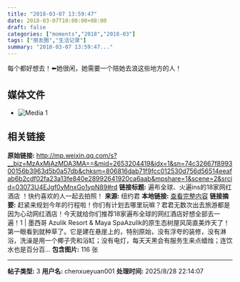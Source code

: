 ```yaml
---
title: "2018-03-07 13:59:47"
date: 2018-03-07T10:00:00+08:00
draft: false
categories: ["moments","2018","2018-03"]
tags: ["朋友圈","生活记录"]
summary: "2018-03-07 13:59:47..."
---
```


每个都好想去！⬅️她很闲，她需要一个陪她去浪这些地方的人！

## 媒体文件

- ![Media 1](/Moments/photos/2018-03-07/201803071359470.jpg)

## 相关链接

**原始链接:** http://mp.weixin.qq.com/s?__biz=MzAxMjAzMDA3MA==&mid=2653204419&idx=1&sn=74c32667f899300156b3963d5b0a57db&chksm=806816dab71f9fcc012530d756d56514eeafab6b2cdf02fa23a13fe840e28992641920ca6aab&mpshare=1&scene=2&srcid=03073U4EJgf0yMnxGo1ypN89#rd
**链接标题:** 遍布全球、火遍ins的18家网红酒店 ！快约喜欢的人一起去拍照！
**来源:** 纽约君
**本地链接:** [查看完整内容](/link_content/2018/03/2018-03-07/link_content/)
**链接摘要:** 赶紧来规划今年的行程啦！你们有计划去哪里玩嘛？君君无数次出去旅游都是因为心动网红酒店！今天就给你们推荐18家遍布全球的网红酒店好想全部去一遍！1 | 墨西哥 Azulik Resort & Maya SpaAzulik的原生态树屋风简直美炸天了！第一眼看到就种草了。它是建在悬崖上的，特别原始，没有浮夸的装修，没有淋浴，洗澡是用一个椰子壳和浴缸；没有电灯，每天天黑会有服务生来点蜡烛；连饮水也是百分百...
**包含图片:** 116 张

---

**帖子类型:** 3
**用户名:** chenxueyuan001
**处理时间:** 2025/8/28 22:14:07